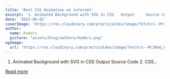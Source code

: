```yaml
---
title: 'Best CSS Animation on internet'
excerpt: '1. Animated Background with SVG in CSS   Output     Source Code                   2. CSS...'
date: '2023-08-02'
coverImage: 'https://res.cloudinary.com/practicaldev/image/fetch/s--Mr3RwQ_6--/c_imagga_scale,f_auto,fl_progressive,h_420,q_auto,w_1000/https://dev-to-uploads.s3.amazonaws.com/uploads/articles/ypmh5m8ici0z7akd8etb.jpg'
author:
  name: Koders
  picture: "assets/blog/authors/koders.png"
ogImage:
  url: 'https://res.cloudinary.com/practicaldev/image/fetch/s--Mr3RwQ_6--/c_imagga_scale,f_auto,fl_progressive,h_420,q_auto,w_1000/https://dev-to-uploads.s3.amazonaws.com/uploads/articles/ypmh5m8ici0z7akd8etb.jpg'
---
```


1. Animated Background with SVG in CSS   Output     Source Code                   2. CSS...

[Read more](https://dev.to/democode7451/best-css-animation-on-internet-1hd8)
